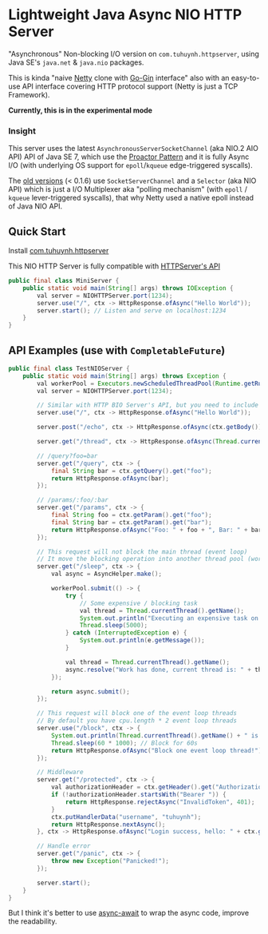 # Lightweight Java Async NIO HTTP Server

"Asynchronous" Non-blocking I/O version on `com.tuhuynh.httpserver`, using Java SE's `java.net` & `java.nio` packages.

This is kinda "naive [Netty](https://netty.io/) clone with [Go-Gin](https://github.com/gin-gonic/gin) interface" also with an easy-to-use API interface covering HTTP protocol support (Netty is just a TCP Framework).  

**Currently, this is in the experimental mode**

### Insight

This server uses the latest `AsynchronousServerSocketChannel` (aka NIO.2 AIO API) API of Java SE 7, which use the [Proactor Pattern](https://en.wikipedia.org/wiki/Proactor_pattern) and it is fully Async I/O (with underlying OS support for `epoll`/`kqueue` edge-triggered syscalls).

The [old versions](https://github.com/huynhminhtufu/httpserver/blob/678bc216a91d8d6504983c7cd22d1c1cef1e88bd/src/main/java/com/tuhuynh/httpserver/core/nio/RequestPipelineNIO.java) (< 0.1.6) use `SocketServerChannel` and a `Selector` (aka NIO API) which is just a I/O Multiplexer aka "polling mechanism" (with `epoll` / `kqueue` lever-triggered syscalls), that why Netty used a native epoll instead of Java NIO API.

## Quick Start

Install [com.tuhuynh.httpserver](https://github.com/huynhminhtufu/httpserver/packages/309436)

This NIO HTTP Server is fully compatible with [HTTPServer's API](https://github.com/huynhminhtufu/httpserver#api-examples)

```java
public final class MiniServer {
    public static void main(String[] args) throws IOException {
        val server = NIOHTTPServer.port(1234);
        server.use("/", ctx -> HttpResponse.ofAsync("Hello World"));
        server.start(); // Listen and serve on localhost:1234
    }
}
```

## API Examples (use with `CompletableFuture`)

```java
public final class TestNIOServer {
    public static void main(String[] args) throws Exception {
        val workerPool = Executors.newScheduledThreadPool(Runtime.getRuntime().availableProcessors() * 2);
        val server = NIOHTTPServer.port(1234);

        // Similar with HTTP BIO Server's API, but you need to include the "Async" at the end of the name
        server.use("/", ctx -> HttpResponse.ofAsync("Hello World"));

        server.post("/echo", ctx -> HttpResponse.ofAsync(ctx.getBody()));

        server.get("/thread", ctx -> HttpResponse.ofAsync(Thread.currentThread().getName()));

        // /query?foo=bar
        server.get("/query", ctx -> {
            final String bar = ctx.getQuery().get("foo");
            return HttpResponse.ofAsync(bar);
        });

        // /params/:foo/:bar
        server.get("/params", ctx -> {
            final String foo = ctx.getParam().get("foo");
            final String bar = ctx.getParam().get("bar");
            return HttpResponse.ofAsync("Foo: " + foo + ", Bar: " + bar);
        });

        // This request will not block the main thread (event loop)
        // It move the blocking operation into another thread pool (workerPool)
        server.get("/sleep", ctx -> {
            val async = AsyncHelper.make();

            workerPool.submit(() -> {
                try {
                    // Some expensive / blocking task
                    val thread = Thread.currentThread().getName();
                    System.out.println("Executing an expensive task on " + thread);
                    Thread.sleep(5000);
                } catch (InterruptedException e) {
                    System.out.println(e.getMessage());
                }

                val thread = Thread.currentThread().getName();
                async.resolve("Work has done, current thread is: " + thread);
            });

            return async.submit();
        });

        // This request will block one of the event loop threads
        // By default you have cpu.length * 2 event loop threads
        server.use("/block", ctx -> {
            System.out.println(Thread.currentThread().getName() + " is gonna be blocked now!");
            Thread.sleep(60 * 1000); // Block for 60s
            return HttpResponse.ofAsync("Block one event loop thread!");
        });

        // Middleware
        server.get("/protected", ctx -> {
            val authorizationHeader = ctx.getHeader().get("Authorization");
            if (!authorizationHeader.startsWith("Bearer ")) {
                return HttpResponse.rejectAsync("InvalidToken", 401);
            }
            ctx.putHandlerData("username", "tuhuynh");
            return HttpResponse.nextAsync();
        }, ctx -> HttpResponse.ofAsync("Login success, hello: " + ctx.getData("username")));

        // Handle error
        server.get("/panic", ctx -> {
            throw new Exception("Panicked!");
        });

        server.start();
    }
}
```

But I think it's better to use [async-await](https://github.com/electronicarts/ea-async) to wrap the async code, improve the readability.

